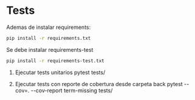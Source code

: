 # Tests

Ademas de instalar requirements:

```bash
pip install -r requirements.txt
```

Se debe instalar requirements-test
```bash
pip install -r requirements-test.txt
```

1. Ejecutar tests unitarios
pytest tests/

2. Ejecutar tests con reporte de cobertura desde carpeta back
pytest --cov=. --cov-report term-missing tests/